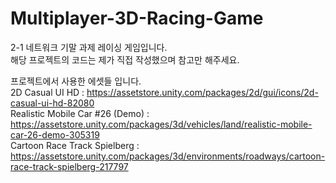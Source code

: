 # Multiplayer-3D-Racing-Game
2-1 네트워크 기말 과제 레이싱 게임입니다.<br />
해당 프로젝트의 코드는 제가 직접 작성했으며 참고만 해주세요.

프로젝트에서 사용한 에셋들 입니다. <br />
2D Casual UI HD : https://assetstore.unity.com/packages/2d/gui/icons/2d-casual-ui-hd-82080 <br />
Realistic Mobile Car #26 (Demo) : https://assetstore.unity.com/packages/3d/vehicles/land/realistic-mobile-car-26-demo-305319 <br />
Cartoon Race Track Spielberg : https://assetstore.unity.com/packages/3d/environments/roadways/cartoon-race-track-spielberg-217797 <br />
